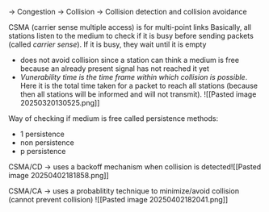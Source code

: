 → Congestion
→ Collision
→ Collision detection and collision avoidance

CSMA (carrier sense multiple access) is for multi-point links
Basically, all stations listen to the medium to check if it is busy before sending packets (called *carrier sense*). If it is busy, they wait until it is empty
- does not avoid collision since a station can think a medium is free because an already present signal has not reached it yet
- *Vunerability time is the time frame within which collision is possible*. Here it is the total time taken for a packet to reach all stations (because then all stations will be informed and will not transmit).
![[Pasted image 20250320130525.png]]

Way of checking if medium is free called persistence methods:
- 1 persistence
- non persistence
- p persistence

CSMA/CD → uses a backoff mechanism when collision is detected![[Pasted image 20250402181858.png]]

CSMA/CA → uses a probablitity technique to minimize/avoid collision (cannot prevent collision) ![[Pasted image 20250402182041.png]]